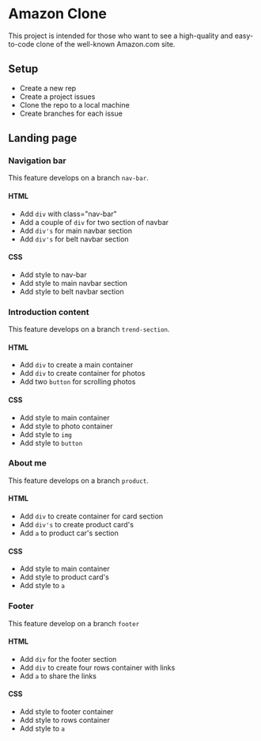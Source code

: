 # Amazon Clone

<!-- describe your project -->

This project is intended for those who want to see a high-quality and
easy-to-code clone of the well-known Amazon.com site.

## Setup

- Create a new rep
- Create a project issues
- Clone the repo to a local machine
- Create branches for each issue

## Landing page

### Navigation bar

This feature develops on a branch `nav-bar`.

#### HTML

- Add `div` with class="nav-bar"
- Add a couple of `div` for two section of navbar
- Add `div's` for main navbar section
- Add `div's` for belt navbar section

#### CSS

- Add style to nav-bar
- Add style to main navbar section
- Add style to belt navbar section

### Introduction content

This feature develops on a branch `trend-section`.

#### HTML

- Add `div` to create a main container
- Add `div` to create container for photos
- Add two `button` for scrolling photos

#### CSS

- Add style to main container
- Add style to photo container
- Add style to `img`
- Add style to `button`

### About me

This feature develops on a branch `product`.

#### HTML

- Add `div` to create container for card section
- Add `div's` to create product card's
- Add `a` to product car's section

#### CSS

- Add style to main container
- Add style to product card's
- Add style to `a`

### Footer

This feature develop on a branch `footer`

#### HTML

- Add `div` for the footer section
- Add `div` to create four rows container with links
- Add `a` to share the links

#### CSS

- Add style to footer container
- Add style to rows container
- Add style to `a`
